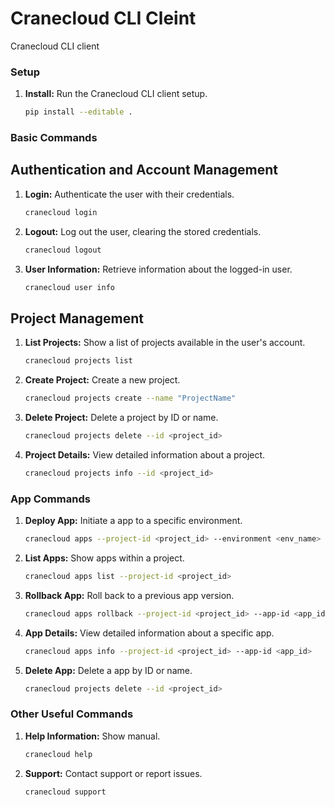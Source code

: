 # Cranecloud CLI Cleint

Cranecloud CLI client

### Setup

1. **Install:** Run the Cranecloud CLI client setup.

   ```bash
   pip install --editable .
   ```

### Basic Commands

## Authentication and Account Management

1. **Login:** Authenticate the user with their credentials.

   ```bash
   cranecloud login
   ```

2. **Logout:** Log out the user, clearing the stored credentials.

   ```bash
   cranecloud logout
   ```

3. **User Information:** Retrieve information about the logged-in user.

   ```bash
   cranecloud user info
   ```

## Project Management

1. **List Projects:** Show a list of projects available in the user's account.

   ```bash
   cranecloud projects list
   ```

2. **Create Project:** Create a new project.

   ```bash
   cranecloud projects create --name "ProjectName"
   ```

3. **Delete Project:** Delete a project by ID or name.

   ```bash
   cranecloud projects delete --id <project_id>
   ```

4. **Project Details:** View detailed information about a project.

   ```bash
   cranecloud projects info --id <project_id>
   ```

### App Commands

1. **Deploy App:** Initiate a app to a specific environment.

   ```bash
   cranecloud apps --project-id <project_id> --environment <env_name>
   ```

2. **List Apps:** Show apps within a project.

   ```bash
   cranecloud apps list --project-id <project_id>
   ```

3. **Rollback App:** Roll back to a previous app version.

   ```bash
   cranecloud apps rollback --project-id <project_id> --app-id <app_id>
   ```

4. **App Details:** View detailed information about a specific app.

   ```bash
   cranecloud apps info --project-id <project_id> --app-id <app_id>
   ```

5. **Delete App:** Delete a app by ID or name.

   ```bash
   cranecloud projects delete --id <project_id>
   ```

### Other Useful Commands

1. **Help Information:** Show manual.

   ```bash
   cranecloud help
   ```

2. **Support:** Contact support or report issues.

   ```bash
   cranecloud support
   ```
